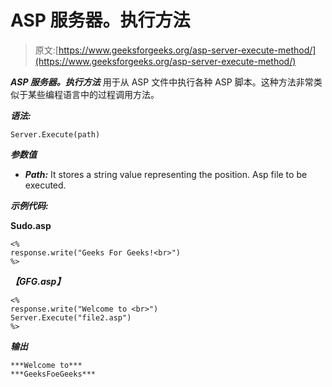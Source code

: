 # ASP 服务器。执行方法

> 原文:[https://www.geeksforgeeks.org/asp-server-execute-method/](https://www.geeksforgeeks.org/asp-server-execute-method/)

***ASP 服务器。执行方法*** 用于从 ASP 文件中执行各种 ASP 脚本。这种方法非常类似于某些编程语言中的过程调用方法。

***语法:***

```
Server.Execute(path) 
```

***参数值***

*   ***Path:*** It stores a string value representing the position. Asp file to be executed.

***示例代码:***

**Sudo.asp**

```
<%
response.write("Geeks For Geeks!<br>")
%>
```

***【GFG.asp】***

```
<%
response.write("Welcome to <br>")
Server.Execute("file2.asp")
%>
```

***输出***

```
***Welcome to*** 
***GeeksFoeGeeks*** 
```